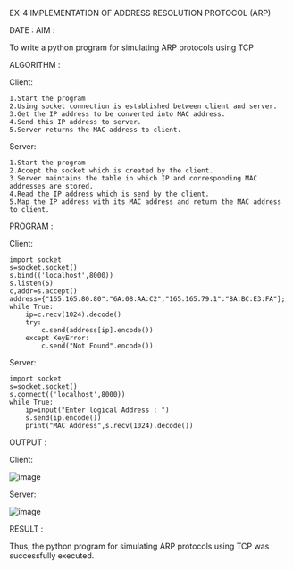 EX-4 IMPLEMENTATION OF ADDRESS RESOLUTION PROTOCOL (ARP)

DATE :
AIM :

To write a python program for simulating ARP protocols using TCP

ALGORITHM :

Client:

    1.Start the program
    2.Using socket connection is established between client and server.
    3.Get the IP address to be converted into MAC address.
    4.Send this IP address to server.
    5.Server returns the MAC address to client.

Server:

    1.Start the program
    2.Accept the socket which is created by the client.
    3.Server maintains the table in which IP and corresponding MAC addresses are stored.
    4.Read the IP address which is send by the client.
    5.Map the IP address with its MAC address and return the MAC address to client.

PROGRAM :

Client:

    import socket
    s=socket.socket()
    s.bind(('localhost',8000))
    s.listen(5)
    c,addr=s.accept()
    address={"165.165.80.80":"6A:08:AA:C2","165.165.79.1":"8A:BC:E3:FA"};
    while True:
        ip=c.recv(1024).decode()
        try:
            c.send(address[ip].encode())
        except KeyError:
            c.send("Not Found".encode())

Server:

    import socket
    s=socket.socket()
    s.connect(('localhost',8000))
    while True:
        ip=input("Enter logical Address : ")
        s.send(ip.encode())
        print("MAC Address",s.recv(1024).decode())
        
OUTPUT :

Client:

![image](https://github.com/Sindhuja9585/EX-4/assets/122860624/0a3809c7-14a1-4484-bcc6-031ce58515ea)

Server:

![image](https://github.com/Sindhuja9585/EX-4/assets/122860624/a771e558-3044-464b-a1fd-2bfb182db920)

RESULT :

Thus, the python program for simulating ARP protocols using TCP was successfully executed.

